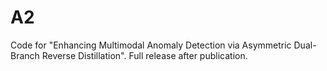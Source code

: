 # A2
Code for "Enhancing Multimodal Anomaly Detection via Asymmetric Dual-Branch Reverse Distillation".
Full release after publication.

